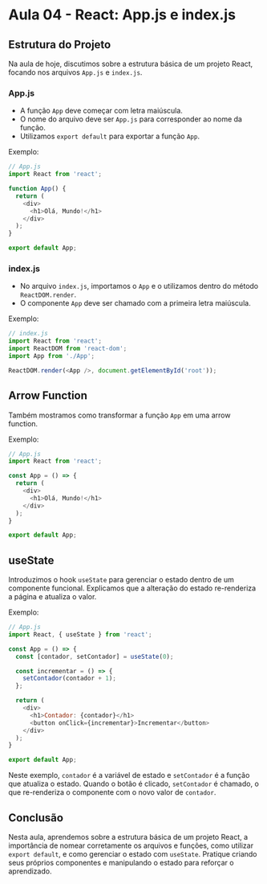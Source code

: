 
# Aula 04 - React: App.js e index.js

## Estrutura do Projeto

Na aula de hoje, discutimos sobre a estrutura básica de um projeto React, focando nos arquivos `App.js` e `index.js`.

### App.js

- A função `App` deve começar com letra maiúscula.
- O nome do arquivo deve ser `App.js` para corresponder ao nome da função.
- Utilizamos `export default` para exportar a função `App`.

Exemplo:
```javascript
// App.js
import React from 'react';

function App() {
  return (
    <div>
      <h1>Olá, Mundo!</h1>
    </div>
  );
}

export default App;
```

### index.js

- No arquivo `index.js`, importamos o `App` e o utilizamos dentro do método `ReactDOM.render`.
- O componente `App` deve ser chamado com a primeira letra maiúscula.

Exemplo:
```javascript
// index.js
import React from 'react';
import ReactDOM from 'react-dom';
import App from './App';

ReactDOM.render(<App />, document.getElementById('root'));
```

## Arrow Function

Também mostramos como transformar a função `App` em uma arrow function.

Exemplo:
```javascript
// App.js
import React from 'react';

const App = () => {
  return (
    <div>
      <h1>Olá, Mundo!</h1>
    </div>
  );
}

export default App;
```

## useState

Introduzimos o hook `useState` para gerenciar o estado dentro de um componente funcional. Explicamos que a alteração do estado re-renderiza a página e atualiza o valor.

Exemplo:
```javascript
// App.js
import React, { useState } from 'react';

const App = () => {
  const [contador, setContador] = useState(0);

  const incrementar = () => {
    setContador(contador + 1);
  };

  return (
    <div>
      <h1>Contador: {contador}</h1>
      <button onClick={incrementar}>Incrementar</button>
    </div>
  );
}

export default App;
```

Neste exemplo, `contador` é a variável de estado e `setContador` é a função que atualiza o estado. Quando o botão é clicado, `setContador` é chamado, o que re-renderiza o componente com o novo valor de `contador`.

## Conclusão

Nesta aula, aprendemos sobre a estrutura básica de um projeto React, a importância de nomear corretamente os arquivos e funções, como utilizar `export default`, e como gerenciar o estado com `useState`. Pratique criando seus próprios componentes e manipulando o estado para reforçar o aprendizado.
